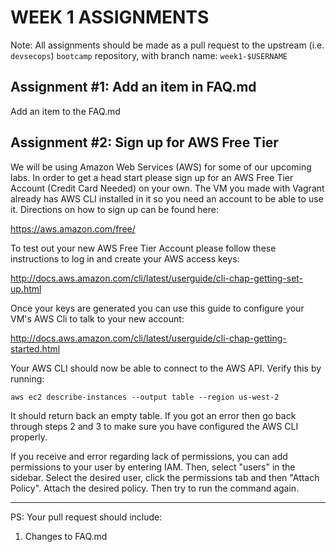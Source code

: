 # WEEK 1 ASSIGNMENTS

Note: All assignments should be made as a pull request to the upstream (i.e. `devsecops`) `bootcamp` repository, with branch name: `week1-$USERNAME`

## Assignment \#1: Add an item in FAQ.md
Add an item to the FAQ.md

## Assignment \#2: Sign up for AWS Free Tier
We will be using Amazon Web Services (AWS) for some of our upcoming labs. In order to get a head start please sign up for an AWS Free Tier Account (Credit Card Needed) on your own. The VM you made with Vagrant already has AWS CLI installed in it so you need an account to be able to use it. Directions on how to sign up can be found here:

https://aws.amazon.com/free/

To test out your new AWS Free Tier Account please follow these instructions to log in and create your AWS access keys:

http://docs.aws.amazon.com/cli/latest/userguide/cli-chap-getting-set-up.html

Once your keys are generated you can use this guide to configure your VM's AWS Cli to talk to your new account:

http://docs.aws.amazon.com/cli/latest/userguide/cli-chap-getting-started.html

Your AWS CLI should now be able to connect to the AWS API. Verify this by running:

```
aws ec2 describe-instances --output table --region us-west-2
```
It should return back an empty table. If you got an error then go back through steps 2 and 3 to make sure you have configured the AWS CLI properly.

If you receive and error regarding lack of permissions, you can add permissions to your user by entering IAM. Then, select "users" in the sidebar. Select the desired user, click the permissions tab and then "Attach Policy". Attach the desired policy. Then try to run the command again.

-----
PS: Your pull request should include:

1. Changes to FAQ.md
